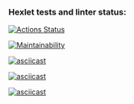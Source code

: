 ### Hexlet tests and linter status:
[![Actions Status](https://github.com/Dron-N-82/python-project-49/actions/workflows/hexlet-check.yml/badge.svg)](https://github.com/Dron-N-82/python-project-49/actions)

[![Maintainability](https://api.codeclimate.com/v1/badges/dfccce44500e52143fdc/maintainability)](https://codeclimate.com/github/Dron-N-82/python-project-49/maintainability)

[![asciicast](https://asciinema.org/a/TardnTD6dAmBiWXl9eoBAJkIS.svg)](https://asciinema.org/a/TardnTD6dAmBiWXl9eoBAJkIS)

[![asciicast](https://asciinema.org/a/sPJR6fGODrs0bbio0pp1cbA4e.svg)](https://asciinema.org/a/sPJR6fGODrs0bbio0pp1cbA4e)

[![asciicast](https://asciinema.org/a/coVbO7AbaLuPtD5fHWmex9Sfs.svg)](https://asciinema.org/a/coVbO7AbaLuPtD5fHWmex9Sfs)
